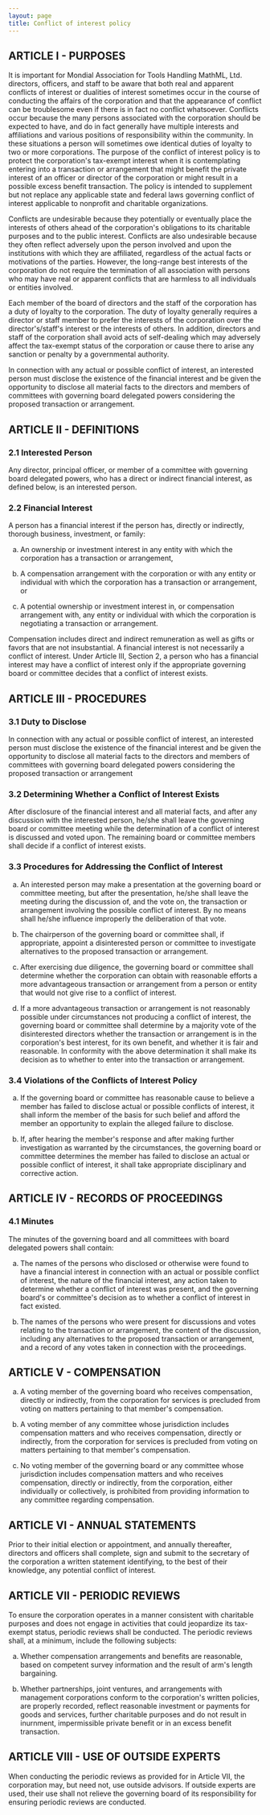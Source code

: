 ```yaml
---
layout: page
title: Conflict of interest policy
---
```


<style>
ol {
  list-style-type: lower-alpha;
}
</style>

## ARTICLE I - PURPOSES

It is important for Mondial Association for Tools Handling MathML, Ltd.
directors, officers, and staff to be aware that both real and apparent
conflicts of interest or dualities of interest sometimes occur in the course of
conducting the affairs of the corporation and that the appearance of conflict
can be troublesome even if there is in fact no conflict whatsoever. Conflicts
occur because the many persons associated with the corporation should be
expected to have, and do in fact generally have multiple interests and
affiliations and various positions of responsibility within the community. In
these situations a person will sometimes owe identical duties of loyalty to two
or more corporations. The purpose of the conflict of interest policy is to
protect the corporation's tax-exempt interest when it is contemplating entering
into a transaction or arrangement that might benefit the private interest of an
officer or director of the corporation or might result in a possible excess
benefit transaction. The policy is intended to supplement but not replace any
applicable state and federal laws governing conflict of interest applicable to
nonprofit and charitable organizations.

Conflicts are undesirable because they potentially or eventually place the
interests of others ahead of the corporation's obligations to its charitable
purposes and to the public interest. Conflicts are also undesirable because
they often reflect adversely upon the person involved and upon the institutions
with which they are affiliated, regardless of the actual facts or motivations
of the parties. However, the long-range best interests of the corporation do
not require the termination of all association with persons who may have real
or apparent conflicts that are harmless to all individuals or entities involved.

Each member of the board of directors and the staff of the corporation has a
duty of loyalty to the corporation. The duty of loyalty generally requires a
director or staff member to prefer the interests of the corporation over the
director's/staff's interest or the interests of others. In addition, directors
and staff of the corporation shall avoid acts of self-dealing which may
adversely affect the tax-exempt status of the corporation or cause there to
arise any sanction or penalty by a governmental authority.

In connection with any actual or possible conflict of interest, an interested
person must disclose the existence of the financial interest and be given the
opportunity to disclose all material facts to the directors and members of
committees with governing board delegated powers considering the proposed
transaction or arrangement.

## ARTICLE II - DEFINITIONS

### 2.1 Interested Person

Any director, principal officer, or member of a committee with governing board
delegated powers, who has a direct or indirect financial interest, as defined
below, is an interested person.

### 2.2 Financial Interest

A person has a financial interest if the person has, directly or indirectly,
thorough business, investment, or family:

1.  An ownership or investment interest in any entity with which the corporation
    has a transaction or arrangement,

2.  A compensation arrangement with the corporation or with any entity or
    individual with which the corporation has a transaction or arrangement, or

3.  A potential ownership or investment interest in, or compensation
    arrangement with, any entity or individual with which the corporation is
    negotiating a transaction or arrangement.

Compensation includes direct and indirect remuneration as well as gifts or
favors that are not insubstantial. A financial interest is not necessarily a
conflict of interest. Under Article III, Section 2, a person who has a
financial interest may have a conflict of interest only if the appropriate
governing board or committee decides that a conflict of interest exists.

## ARTICLE III - PROCEDURES

### 3.1 Duty to Disclose

In connection with any actual or possible conflict of interest, an interested
person must disclose the existence of the financial interest and be given the
opportunity to disclose all material facts to the directors and members of
committees with governing board delegated powers considering the proposed
transaction or arrangement

### 3.2 Determining Whether a Conflict of Interest Exists

After disclosure of the financial interest and all material facts, and after
any discussion with the interested person, he/she shall leave the governing
board or committee meeting while the determination of a conflict of interest is
discussed and voted upon. The remaining board or committee members shall decide
if a conflict of interest exists.

### 3.3 Procedures for Addressing the Conflict of Interest

1.  An interested person may make a presentation at the governing board or
    committee meeting, but after the presentation, he/she shall leave the
    meeting during the discussion of, and the vote on, the transaction or
    arrangement involving the possible conflict of interest. By no means
    shall he/she influence improperly the deliberation of that vote.

2.  The chairperson of the governing board or committee shall, if appropriate,
    appoint a disinterested person or committee to investigate alternatives to
    the proposed transaction or arrangement.

3.  After exercising due diligence, the governing board or committee shall
    determine whether the corporation can obtain with reasonable efforts a more
    advantageous transaction or arrangement from a person or entity that would
    not give rise to a conflict of interest.

4.  If a more advantageous transaction or arrangement is not reasonably
    possible under circumstances not producing a conflict of interest, the
    governing board or committee shall determine by a majority vote of the
    disinterested directors whether the transaction or arrangement is in the
    corporation's best interest, for its own benefit, and whether it is fair
    and reasonable. In conformity with the above determination it shall make
    its decision as to whether to enter into the transaction or arrangement.

### 3.4 Violations of the Conflicts of Interest Policy

1.  If the governing board or committee has reasonable cause to believe a
    member has failed to disclose actual or possible conflicts of interest, it
    shall inform the member of the basis for such belief and afford the member
    an opportunity to explain the alleged failure to disclose.

2.  If, after hearing the member's response and after making further
    investigation as warranted by the circumstances, the governing board or
    committee determines the member has failed to disclose an actual or
    possible conflict of interest, it shall take appropriate disciplinary and
    corrective action.

## ARTICLE IV - RECORDS OF PROCEEDINGS

### 4.1 Minutes

The minutes of the governing board and all committees with board delegated
powers shall contain:

1.  The names of the persons who disclosed or otherwise were found to have a
    financial interest in connection with an actual or possible conflict of
    interest, the nature of the financial interest, any action taken to
    determine whether a conflict of interest was present, and the governing
    board's or committee's decision as to whether a conflict of interest in
    fact existed.

2.  The names of the persons who were present for discussions and votes
    relating to the transaction or arrangement, the content of the discussion,
    including any alternatives to the proposed transaction or arrangement, and
    a record of any votes taken in connection with the proceedings.

## ARTICLE V - COMPENSATION

1.  A voting member of the governing board who receives compensation, directly
    or indirectly, from the corporation for services is precluded from voting
    on matters pertaining to that member's compensation.

2.  A voting member of any committee whose jurisdiction includes compensation
    matters and who receives compensation, directly or indirectly, from the
    corporation for services is precluded from voting on matters pertaining to
    that member's compensation.

3.  No voting member of the governing board or any committee whose
    jurisdiction includes compensation matters and who receives compensation,
    directly or indirectly, from the corporation, either individually or
    collectively, is prohibited from providing information to any committee
    regarding compensation.

## ARTICLE VI - ANNUAL STATEMENTS

Prior to their initial election or appointment, and annually thereafter,
directors and officers shall complete, sign and submit to the
secretary of the corporation a written statement identifying, to the best of
their knowledge, any potential conflict of interest.

## ARTICLE VII - PERIODIC REVIEWS

To ensure the corporation operates in a manner consistent with charitable
purposes and does not engage in activities that could jeopardize its tax-exempt
status, periodic reviews shall be conducted. The periodic reviews shall, at a
minimum, include the following subjects:

1.  Whether compensation arrangements and benefits are reasonable, based on
    competent survey information and the result of arm's length bargaining.

2.  Whether partnerships, joint ventures, and arrangements with management
    corporations conform to the corporation's written policies, are properly
    recorded, reflect reasonable investment or payments for goods and services,
    further charitable purposes and do not result in inurnment, impermissible
    private benefit or in an excess benefit transaction.

## ARTICLE VIII - USE OF OUTSIDE EXPERTS

When conducting the periodic reviews as provided for in Article VII, the
corporation may, but need not, use outside advisors. If outside experts are
used, their use shall not relieve the governing board of its responsibility for
ensuring periodic reviews are conducted.
